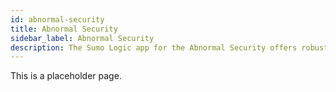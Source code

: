 ```yaml
---
id: abnormal-security
title: Abnormal Security
sidebar_label: Abnormal Security
description: The Sumo Logic app for the Abnormal Security offers robust monitoring of email security threats.
---
```



<!-- Remove the below text prior to publishing the doc (PR #4312)-->

<head>
  <meta name="robots" content="noindex" />
</head>

This is a placeholder page.
